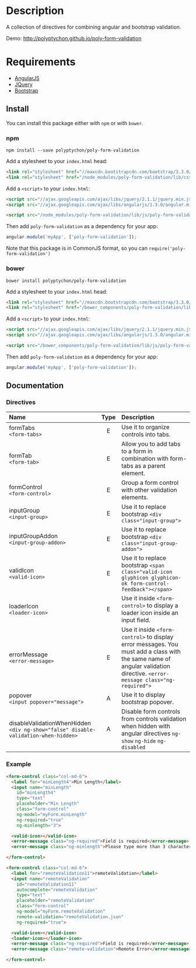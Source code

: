 # Description

A collection of directives for combining angular and bootstrap validation.

Demo: http://polyptychon.github.io/poly-form-validation

# Requirements

- [AngularJS](http://angularjs.org/)
- [JQuery](http://jquery.com/)
- [Bootstrap](https://github.com/twbs/bootstrap/)

## Install

You can install this package either with `npm` or with `bower`.

### npm

```shell
npm install --save polyptychon/poly-form-validation
```
Add a stylesheet to your `index.html` head:
```html
<link rel="stylesheet" href="//maxcdn.bootstrapcdn.com/bootstrap/3.3.0/css/bootstrap.min.css">
<link rel="stylesheet" href="/node_modules/poly-form-validation/lib/css/poly-form-validation.css">
```

Add a `<script>` to your `index.html`:

```html
<script src="//ajax.googleapis.com/ajax/libs/jquery/2.1.1/jquery.min.js"></script>
<script src="//ajax.googleapis.com/ajax/libs/angularjs/1.3.0/angular.min.js"></script>

<script src="/node_modules/poly-form-validation/lib/js/poly-form-validation.min.js"></script>
```

Then add `poly-form-validation` as a dependency for your app:

```javascript
angular.module('myApp', ['poly-form-validation']);
```

Note that this package is in CommonJS format, so you can `require('poly-form-validation')`

### bower

```shell
bower install polyptychon/poly-form-validation
```

Add a stylesheet to your `index.html` head:
```html
<link rel="stylesheet" href="//maxcdn.bootstrapcdn.com/bootstrap/3.3.0/css/bootstrap.min.css">
<link rel="stylesheet" href="/bower_components/poly-form-validation/lib/css/poly-form-validation.css">
```

Add a `<script>` to your `index.html`:

```html
<script src="//ajax.googleapis.com/ajax/libs/jquery/2.1.1/jquery.min.js"></script>
<script src="//ajax.googleapis.com/ajax/libs/angularjs/1.3.0/angular.min.js"></script>

<script src="/bower_components/poly-form-validation/lib/js/poly-form-validation.min.js"></script>
```

Then add `poly-form-validation` as a dependency for your app:

```javascript
angular.module('myApp', ['poly-form-validation']);
```

## Documentation

### Directives

| Name                                      | Type   | Description |
| :-------------------------------------    | :---:  | :----- |
| formTabs <br>`<form-tabs>`                | E      | Use it to organize controls into tabs. |
| formTab  <br>`<form-tab>`                 | E      | Allow you to add tabs to a form in combination with form-tabs as a parent element. |
| formControl <br>`<form-control>`          | E      | Group a form control with other validation elements. |
| inputGroup <br>`<input-group>`            | E      | Use it to replace bootstrap `<div class="input-group">` |
| inputGroupAddon <br>`<input-group-addon>` | E      | Use it to replace bootstrap `<div class="input-group-addon">` |
| validIcon <br>`<valid-icon>`              | E      | Use it to replace bootstrap `<span class="valid-icon glyphicon glyphicon-ok form-control-feedback"></span>` |
| loaderIcon <br>`<loader-icon>`            | E      | Use it inside `<form-control>` to display a loader icon inside an input field. |
| errorMessage <br>`<error-message>`        | E      | Use it inside `<form-control>` to display error messages. You must add a class with the same name of angular validation directive. `<error-message class="ng-required">`|
| popover <br>`<input popover="message">`   | A      | Use it to display bootstrap popover. |
| disableValidationWhenHidden <br>`<div ng-show="false" disable-validation-when-hidden>` | A      | Disable form controls from controls validation when hidden with angular directives `ng-show` `ng-hide` `ng-disabled`|


### Example

```html
<form-control class="col-md-6">
  <label for="minLength4">Min Length</label>
  <input name="minLength"
    id="minLength4"
    type="text"
    placeholder="Min Length"
    class="form-control"
    ng-model="myForm.minLength"
    ng-required="true"
    ng-minlength="3">

  <valid-icon></valid-icon>
  <error-message class="ng-required">Field is required</error-message>
  <error-message class="ng-minlength">Please type more than 3 characters</error-message>

</form-control>
```

```html
<form-control class="col-md-6">
  <label for="remoteValidation11">remoteValidation</label>
  <input name="remoteValidation"
    id="remoteValidation11"
    autocomplete="remoteValidation"
    type="text"
    placeholder="remoteValidation"
    class="form-control"
    ng-model="myForm.remoteValidation"
    remote-validation="remoteValidation.json"
    ng-required="true">

  <valid-icon></valid-icon>
  <loader-icon></loader-icon>
  <error-message class="ng-required">Field is required</error-message>
  <error-message class="remote-validation">Remote Error</error-message>

</form-control>
```
